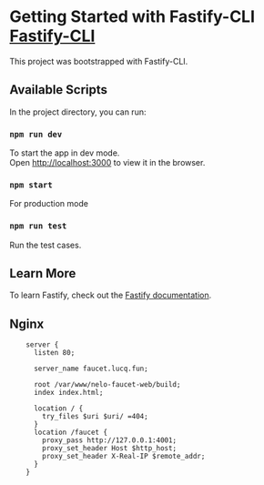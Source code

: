 # Getting Started with Fastify-CLI [Fastify-CLI](https://www.npmjs.com/package/fastify-cli)
This project was bootstrapped with Fastify-CLI.

## Available Scripts

In the project directory, you can run:

### `npm run dev`

To start the app in dev mode.\
Open [http://localhost:3000](http://localhost:3000) to view it in the browser.

### `npm start`

For production mode

### `npm run test`

Run the test cases.

## Learn More

To learn Fastify, check out the [Fastify documentation](https://www.fastify.io/docs/latest/).

## Nginx
```
	server {
	  listen 80;

	  server_name faucet.lucq.fun;

	  root /var/www/nelo-faucet-web/build;
	  index index.html;

	  location / {
		try_files $uri $uri/ =404;
	  }
	  location /faucet {
		proxy_pass http://127.0.0.1:4001;
		proxy_set_header Host $http_host;
		proxy_set_header X-Real-IP $remote_addr;
	  }
	}
```
